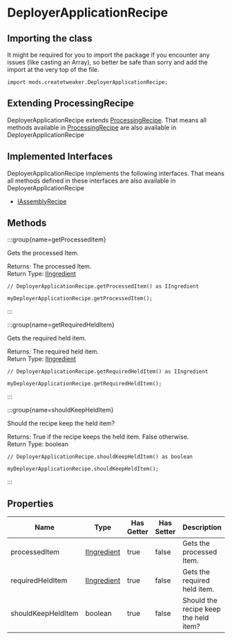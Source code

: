 # DeployerApplicationRecipe

## Importing the class

It might be required for you to import the package if you encounter any issues (like casting an Array), so better be safe than sorry and add the import at the very top of the file.
```zenscript
import mods.createtweaker.DeployerApplicationRecipe;
```


## Extending ProcessingRecipe

DeployerApplicationRecipe extends [ProcessingRecipe](/mods/createtweaker/ProcessingRecipe). That means all methods available in [ProcessingRecipe](/mods/createtweaker/ProcessingRecipe) are also available in DeployerApplicationRecipe

## Implemented Interfaces
DeployerApplicationRecipe implements the following interfaces. That means all methods defined in these interfaces are also available in DeployerApplicationRecipe

- [IAssemblyRecipe](/mods/createtweaker/IAssemblyRecipe)

## Methods

:::group{name=getProcessedItem}

Gets the processed Item.

Returns: The processed Item.  
Return Type: [IIngredient](/vanilla/api/ingredient/IIngredient)

```zenscript
// DeployerApplicationRecipe.getProcessedItem() as IIngredient

myDeployerApplicationRecipe.getProcessedItem();
```

:::

:::group{name=getRequiredHeldItem}

Gets the required held item.

Returns: The required held item.  
Return Type: [IIngredient](/vanilla/api/ingredient/IIngredient)

```zenscript
// DeployerApplicationRecipe.getRequiredHeldItem() as IIngredient

myDeployerApplicationRecipe.getRequiredHeldItem();
```

:::

:::group{name=shouldKeepHeldItem}

Should the recipe keep the held item?

Returns: True if the recipe keeps the held item. False otherwise.  
Return Type: boolean

```zenscript
// DeployerApplicationRecipe.shouldKeepHeldItem() as boolean

myDeployerApplicationRecipe.shouldKeepHeldItem();
```

:::


## Properties

| Name | Type | Has Getter | Has Setter | Description |
|------|------|------------|------------|-------------|
| processedItem | [IIngredient](/vanilla/api/ingredient/IIngredient) | true | false | Gets the processed Item. |
| requiredHeldItem | [IIngredient](/vanilla/api/ingredient/IIngredient) | true | false | Gets the required held item. |
| shouldKeepHeldItem | boolean | true | false | Should the recipe keep the held item? |

